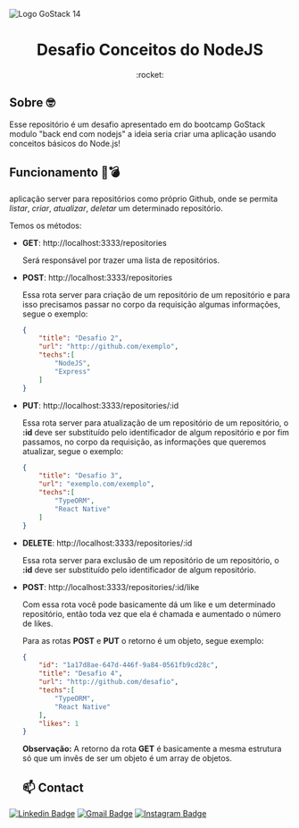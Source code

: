 ![Logo GoStack 14](https://i.imgur.com/UuhPCqe.png)

<h1 align="center">
 Desafio Conceitos do NodeJS
</h1>

<div align="center">
:rocket:
</div>

## Sobre 🤓

Esse repositório é um desafio apresentado em  do bootcamp GoStack modulo "back end com nodejs"  a ideia seria criar uma aplicação usando conceitos básicos do Node.js!

## Funcionamento 🚀💣

 aplicação server para repositórios como próprio Github, onde se permita  *listar*, *criar*, *atualizar*, *deletar* um determinado repositório.

Temos os métodos:

- **GET**: http://localhost:3333/repositories

    Será responsável por trazer uma lista de repositórios.

- **POST**: http://localhost:3333/repositories

    Essa rota server para criação de um repositório de um repositório e para isso precisamos passar no corpo da requisição algumas informações, segue o exemplo:

    ```json
    {
    	"title": "Desafio 2",
    	"url": "http://github.com/exemplo",
    	"techs":[
    		"NodeJS",
    		"Express"
    	]
    }
    ```

- **PUT**: http://localhost:3333/repositories/:id

    Essa rota server para atualização de um repositório de um repositório, o **:id** deve ser substituído pelo identificador de algum repositório e por fim passamos, no corpo da requisição, as informações que queremos atualizar, segue o exemplo:

    ```json
    {
    	"title": "Desafio 3",
    	"url": "exemplo.com/exemplo",
    	"techs":[
    		"TypeORM",
    		"React Native"
    	]
    }
    ```

- **DELETE**: http://localhost:3333/repositories/:id

    Essa rota server para exclusão de um repositório de um repositório, o **:id** deve ser substituído pelo identificador de algum repositório.

- **POST**: http://localhost:3333/repositories/:id/like

    Com essa rota você pode basicamente dá um like e um determinado repositório, então toda vez que ela é chamada e aumentado o número de likes.

    Para as rotas **POST** e **PUT** o retorno é um objeto, segue exemplo:

    ```json
    {
    	"id": "1a17d8ae-647d-446f-9a84-0561fb9cd28c",
    	"title": "Desafio 4",
    	"url": "http://github.com/desafio",
    	"techs":[
    		"TypeORM",
    		"React Native"
    	],
    	"likes": 1
    }
    ```

    **Observação:** A retorno da rota **GET** é basicamente a mesma estrutura só que um invês de ser um objeto é um array de objetos. 
    ## 📫 Contact
[![Linkedin Badge](https://img.shields.io/badge/-LinkedIn-blue?style=flat-square&logo=Linkedin&logoColor=white&link=https://www.linkedin.com/in/airtonsena)](https://www.linkedin.com/in/airtonsena/)
[![Gmail Badge](https://img.shields.io/badge/-Gmail-7159c1?style=flat-square&logo=Gmail&logoColor=white&color=red&link=mailto:airtonsena41@gmail.com)](mailto:airtonsena41@gmail.com)
[![Instagram Badge](https://img.shields.io/badge/-Instagram-7159c1?style=flat-square&color=maroon&logo=instagram&logoColor=white&link=https://www.instagram.com/airtonsena10/)](https://www.instagram.com/airtonsena10/)

    
 
